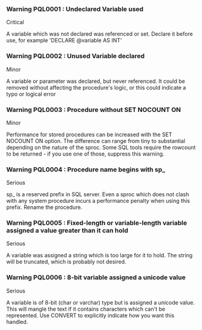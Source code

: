 
### Warning PQL0001 : Undeclared Variable used
Critical

A variable which was not declared was referenced or set. Declare it before use, for example 'DECLARE @variable AS INT'


### Warning PQL0002 : Unused Variable declared
Minor

A variable or parameter was declared, but never referenced. It could be removed without affecting the procedure's logic, or this could indicate a typo or logical error


### Warning PQL0003 : Procedure without SET NOCOUNT ON
Minor

Performance for stored procedures can be increased with the SET NOCOUNT ON option. The difference can range from tiny to substantial depending on the nature of the sproc. 
    Some SQL tools require the rowcount to be returned - if you use one of those, suppress this warning.


### Warning PQL0004 : Procedure name begins with sp_
Serious

sp_ is a reserved prefix in SQL server. Even a sproc which does not clash with any system procedure incurs a performance penalty when using this prefix. Rename the procedure.


### Warning PQL0005 : Fixed-length or variable-length variable assigned a value greater than it can hold
Serious

A variable was assigned a string which is too large for it to hold. The string will be truncated, which is probably not desired.


### Warning PQL0006 : 8-bit variable assigned a unicode value
Serious

A variable is of 8-bit (char or varchar) type but is assigned a unicode value. This will mangle the text if it contains characters which can't be represented. Use CONVERT to explicitly indicate how you want this handled.

